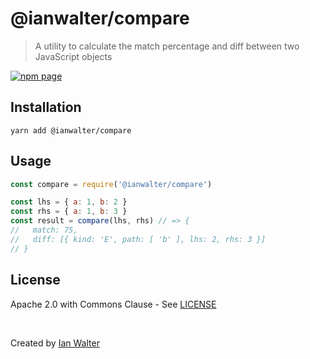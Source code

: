 # @ianwalter/compare
> A utility to calculate the match percentage and diff between two JavaScript
> objects

[![npm page][npmImage]][npmUrl]

## Installation

```
yarn add @ianwalter/compare
```

## Usage

```js
const compare = require('@ianwalter/compare')

const lhs = { a: 1, b: 2 }
const rhs = { a: 1, b: 3 }
const result = compare(lhs, rhs) // => {
//   match: 75,
//   diff: [{ kind: 'E', path: [ 'b' ], lhs: 2, rhs: 3 }]
// }
```

## License

Apache 2.0 with Commons Clause - See [LICENSE][licenseUrl]

&nbsp;

Created by [Ian Walter](https://iankwalter.com)

[npmImage]: https://img.shields.io/npm/v/@ianwalter/compare.svg
[npmUrl]: https://www.npmjs.com/package/@ianwalter/compare
[licenseUrl]: https://github.com/ianwalter/compare/blob/master/LICENSE
